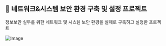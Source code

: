 ## 📌 네트워크&시스템 보안 환경 구축 및 설정 프로젝트
정보보안 실무를 위한 네트워크 및 시스템 보안 환경을 실제로 구축하고 설정한 프로젝트

![Image](https://github.com/user-attachments/assets/8fd405bb-8c68-4e3f-9006-28bf3a4fff70)

